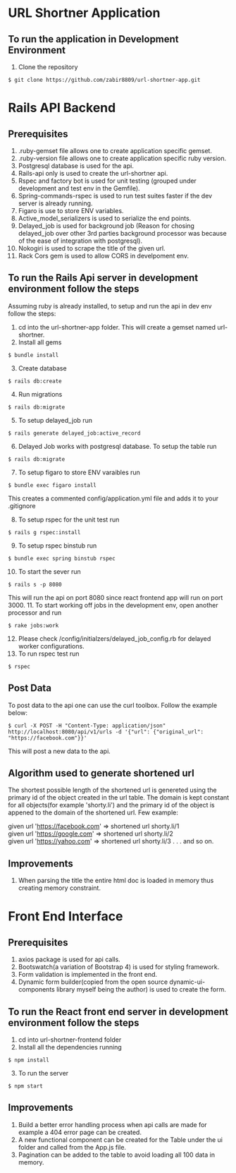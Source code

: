 # URL Shortner Application

## To run the application in Development Environment
1. Clone the repository
```
$ git clone https://github.com/zabir8809/url-shortner-app.git
```

# Rails API Backend

## Prerequisites
1. .ruby-gemset file allows one to create application specific gemset.
2. .ruby-version file allows one to create application specific ruby version.
3. Postgresql database is used for the api.
4. Rails-api only is used to create the url-shortner api.
5. Rspec and factory bot is used for unit testing (grouped under development and test env in the Gemfile).
6. Spring-commands-rspec is used to run test suites faster if the dev server is already running.
7. Figaro is use to store ENV variables.
8. Active_model_serializers is used to serialize the end points.
9. Delayed_job is used for background job (Reason for chosing delayed_job over other 3rd parties background processor was because of the ease of integration with postgresql).
10. Nokogiri is used to scrape the title of the given url.
11. Rack Cors gem is used to allow CORS in develpoment env.

## To run the Rails Api server in development environment follow the steps
Assuming ruby is already installed, to setup and run the api in dev env follow the steps:
1. cd into the url-shortner-app folder. This will create a gemset named url-shortner.
2. Install all gems 
```
$ bundle install
```
3. Create database
```
$ rails db:create
```
4. Run migrations
```
$ rails db:migrate
```
5. To setup delayed_job run
```
$ rails generate delayed_job:active_record
```
6. Delayed Job works with postgresql database. To setup the table run
```
$ rails db:migrate
```
7. To setup figaro to store ENV varaibles run
```
$ bundle exec figaro install
``` 
This creates a commented config/application.yml file and adds it to your .gitignore

8. To setup rspec for the unit test run
```
$ rails g rspec:install
```
9. To setup rspec binstub run 
```
$ bundle exec spring binstub rspec
```
10. To start the sever run
```
$ rails s -p 8080
```
This will run the api on port 8080 since react frontend app will run on port 3000.
11. To start working off jobs in the development env, open another processor and run
```
$ rake jobs:work
```
12. Please check /config/initialzers/delayed_job_config.rb for delayed worker configurations.
13. To run rspec test run 
```
$ rspec
```

## Post Data
To post data to the api one can use the curl toolbox. Follow the example below:
```
$ curl -X POST -H "Content-Type: application/json" http://localhost:8080/api/v1/urls -d '{"url": {"original_url": "https://facebook.com"}}'
```
This will post a new data to the api.

## Algorithm used to generate shortened url
The shortest possible length of the shortened url is genereted using the primary id of the object created in the url table. The domain is kept constant for all objects(for example 'shorty.li') and the primary id of the object is appened to the domain of the shortened url. Few example:

given url 'https://facebook.com' => shortened url shorty.li/1  
given url 'https://google.com' => shortened url shorty.li/2  
given url 'https://yahoo.com' => shortened url shorty.li/3
.
.
.
and so on.

##  Improvements
1. When parsing the title the entire html doc is loaded in memory thus creating memory constraint. 

# Front End Interface

## Prerequisites
1. axios package is used for api calls.
2. Bootswatch(a variation of Bootstrap 4) is used for styling framework.
3. Form validation is implemented in the front end.
4. Dynamic form builder(copied from the open source dynamic-ui-components library myself being the author) is used to create the form.

## To run the React front end server in development environment follow the steps
1. cd into url-shortner-frontend folder
2. Install all the dependencies running
```
$ npm install 
```
3. To run the server
```
$ npm start
```

## Improvements
1. Build a better error handling process when api calls are made for example a 404 error page can be created.
2. A new functional component can be created for the Table under the ui folder and called from the App.js file.
3. Pagination can be added to the table to avoid loading all 100 data in memory.
